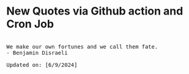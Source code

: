 # New Quotes via Github action and Cron Job

<pre>
<!-- #quote -->
We make our own fortunes and we call them fate.
- Benjamin Disraeli

Updated on: [6/9/2024]
<!-- #quoteEnd -->
</pre>
